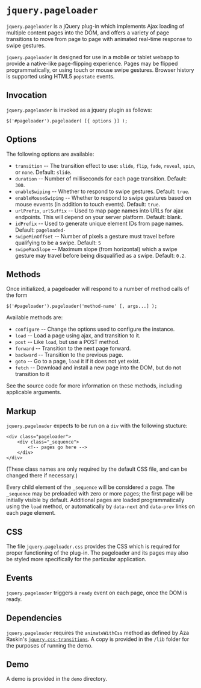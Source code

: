 # `jquery.pageloader`

`jquery.pageloader` is a jQuery plug-in which
implements Ajax loading of multiple content pages into the DOM,
and offers a variety of page transitions to move from page to page
with animated real-time response to swipe gestures.

`jquery.pageloader` is designed for use in a mobile or tablet webapp to
provide a native-like page-flipping experience.
Pages may be flipped programmatically, or using touch or mouse swipe gestures.
Browser history is supported using HTML5 `popstate` events.

## Invocation

`jquery.pageloader` is invoked as a jquery plugin as follows:

    $('#pageloader').pageloader( [{ options }] );

## Options

The following options are available:

+ `transition` -- The transition effect to use: `slide`, `flip`,
  `fade`, `reveal`, `spin`, or `none`. Default: `slide`.
+ `duration` -- Number of milliseconds for each page transition.
   Default: `300`.
+ `enableSwiping` -- Whether to respond to swipe gestures. Default: `true`.
+ `enableMouseSwiping` -- Whether to respond to swipe gestures based on
   mouse evvents (in addition to touch events).  Default: `true`.
+ `urlPrefix`, `urlSuffix` -- Used to map page names into URLs for ajax
  endpoints. This will depend on your server platform. Default: blank.
+ `idPrefix` -- Used to generate unique element IDs from page names.
   Default: `pageloaded-`
+ `swipeMinOffset` -- Number of pixels a gesture must travel before
   qualifying to be a swipe.  Default: `5`
+ `swipeMaxSlope` -- Maximum slope (from horizontal) which a swipe gesture
   may travel before being disqualified as a swipe. Default: `0.2`.

## Methods

Once initialized, a pageloader will respond to a number of method
calls of the form

    $('#pageloader').pageloader('method-name' [, args...] );

Available methods are:

+ `configure` -- Change the options used to configure the instance.
+ `load` -- Load a page using ajax, and transition to it.
+ `post` -- Like `load`, but use a POST method.
+ `forward` -- Transition to the next page forward.
+ `backward` -- Transition to the previous page.
+ `goto` -- Go to a page, `load` it if it does not yet exist.
+ `fetch` -- Download and install a new page into the DOM, but do not
  transition to it

See the source code for more information on these methods, including 
applicable arguments.

## Markup

`jquery.pageloader` expects to be run on a `div` with the following stucture:

    <div class="pageloader">
        <div class="_sequence">
            <!-- pages go here -->
        </div>
    </div>

(These class names are only required by the default CSS file, and can
be changed there if necessary.)

Every child element of the `_sequence` will be considered a page.  The
`_sequence` may be preloaded with zero or more pages; the first page
will be initially visible by default.  Additional pages are loaded
programmatically using the `load` method, or automatically by
`data-next` and `data-prev` links on each page element.

## CSS

The file `jquery.pageloader.css` provides the CSS which is required
for proper functioning of the plug-in.  The pageloader and its pages
may also be styled more specifically for the particular application.

## Events

`jquery.pageloader` triggers a `ready` event on each page, once the
DOM is ready.

## Dependencies

`jquery.pageloader` requires the `animateWithCss` method as defined
by Aza Raskin's [`jquery.css-transitions`](https://gist.github.com/435054).
A copy is provided in the `/lib` folder for the purposes of running the demo.

## Demo

A demo is provided in the `demo` directory.
